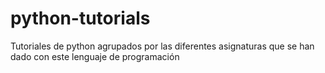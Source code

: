# python-tutorials
Tutoriales de python agrupados por las diferentes asignaturas que se han dado con este lenguaje de programación
